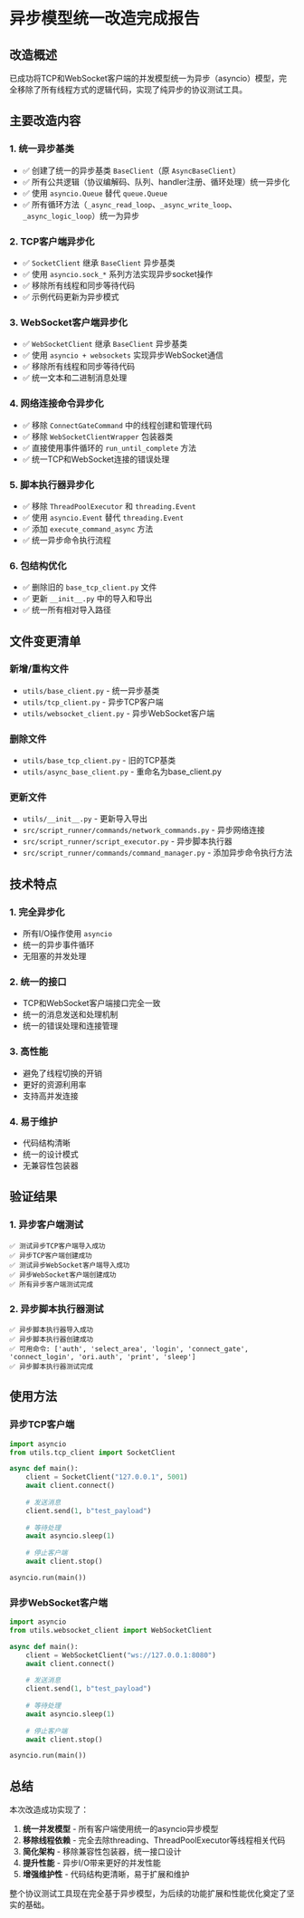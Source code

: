 # 异步模型统一改造完成报告

## 改造概述
已成功将TCP和WebSocket客户端的并发模型统一为异步（asyncio）模型，完全移除了所有线程方式的逻辑代码，实现了纯异步的协议测试工具。

## 主要改造内容

### 1. 统一异步基类
- ✅ 创建了统一的异步基类 `BaseClient`（原 `AsyncBaseClient`）
- ✅ 所有公共逻辑（协议编解码、队列、handler注册、循环处理）统一异步化
- ✅ 使用 `asyncio.Queue` 替代 `queue.Queue`
- ✅ 所有循环方法（`_async_read_loop`、`_async_write_loop`、`_async_logic_loop`）统一为异步

### 2. TCP客户端异步化
- ✅ `SocketClient` 继承 `BaseClient` 异步基类
- ✅ 使用 `asyncio.sock_*` 系列方法实现异步socket操作
- ✅ 移除所有线程和同步等待代码
- ✅ 示例代码更新为异步模式

### 3. WebSocket客户端异步化
- ✅ `WebSocketClient` 继承 `BaseClient` 异步基类
- ✅ 使用 `asyncio + websockets` 实现异步WebSocket通信
- ✅ 移除所有线程和同步等待代码
- ✅ 统一文本和二进制消息处理

### 4. 网络连接命令异步化
- ✅ 移除 `ConnectGateCommand` 中的线程创建和管理代码
- ✅ 移除 `WebSocketClientWrapper` 包装器类
- ✅ 直接使用事件循环的 `run_until_complete` 方法
- ✅ 统一TCP和WebSocket连接的错误处理

### 5. 脚本执行器异步化
- ✅ 移除 `ThreadPoolExecutor` 和 `threading.Event`
- ✅ 使用 `asyncio.Event` 替代 `threading.Event`
- ✅ 添加 `execute_command_async` 方法
- ✅ 统一异步命令执行流程

### 6. 包结构优化
- ✅ 删除旧的 `base_tcp_client.py` 文件
- ✅ 更新 `__init__.py` 中的导入和导出
- ✅ 统一所有相对导入路径

## 文件变更清单

### 新增/重构文件
- `utils/base_client.py` - 统一异步基类
- `utils/tcp_client.py` - 异步TCP客户端
- `utils/websocket_client.py` - 异步WebSocket客户端

### 删除文件
- `utils/base_tcp_client.py` - 旧的TCP基类
- `utils/async_base_client.py` - 重命名为base_client.py

### 更新文件
- `utils/__init__.py` - 更新导入导出
- `src/script_runner/commands/network_commands.py` - 异步网络连接
- `src/script_runner/script_executor.py` - 异步脚本执行器
- `src/script_runner/commands/command_manager.py` - 添加异步命令执行方法

## 技术特点

### 1. 完全异步化
- 所有I/O操作使用 `asyncio` 
- 统一的异步事件循环
- 无阻塞的并发处理

### 2. 统一的接口
- TCP和WebSocket客户端接口完全一致
- 统一的消息发送和处理机制
- 统一的错误处理和连接管理

### 3. 高性能
- 避免了线程切换的开销
- 更好的资源利用率
- 支持高并发连接

### 4. 易于维护
- 代码结构清晰
- 统一的设计模式
- 无兼容性包装器

## 验证结果

### 1. 异步客户端测试
```
✅ 测试异步TCP客户端导入成功
✅ 异步TCP客户端创建成功
✅ 测试异步WebSocket客户端导入成功
✅ 异步WebSocket客户端创建成功
✅ 所有异步客户端测试完成
```

### 2. 异步脚本执行器测试
```
✅ 异步脚本执行器导入成功
✅ 异步脚本执行器创建成功
✅ 可用命令: ['auth', 'select_area', 'login', 'connect_gate', 'connect_login', 'ori.auth', 'print', 'sleep']
✅ 异步脚本执行器测试完成
```

## 使用方法

### 异步TCP客户端
```python
import asyncio
from utils.tcp_client import SocketClient

async def main():
    client = SocketClient("127.0.0.1", 5001)
    await client.connect()
    
    # 发送消息
    client.send(1, b"test_payload")
    
    # 等待处理
    await asyncio.sleep(1)
    
    # 停止客户端
    await client.stop()

asyncio.run(main())
```

### 异步WebSocket客户端
```python
import asyncio
from utils.websocket_client import WebSocketClient

async def main():
    client = WebSocketClient("ws://127.0.0.1:8080")
    await client.connect()
    
    # 发送消息
    client.send(1, b"test_payload")
    
    # 等待处理
    await asyncio.sleep(1)
    
    # 停止客户端
    await client.stop()

asyncio.run(main())
```

## 总结

本次改造成功实现了：
1. **统一并发模型** - 所有客户端使用统一的asyncio异步模型
2. **移除线程依赖** - 完全去除threading、ThreadPoolExecutor等线程相关代码
3. **简化架构** - 移除兼容性包装器，统一接口设计
4. **提升性能** - 异步I/O带来更好的并发性能
5. **增强维护性** - 代码结构更清晰，易于扩展和维护

整个协议测试工具现在完全基于异步模型，为后续的功能扩展和性能优化奠定了坚实的基础。
